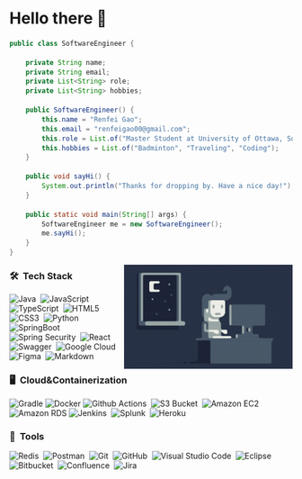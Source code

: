 # Hello there 👋

```java
public class SoftwareEngineer {
    
    private String name;
    private String email;
    private List<String> role;
    private List<String> hobbies;

    public SoftwareEngineer() {
        this.name = "Renfei Gao";
        this.email = "renfeigao00@gmail.com";
        this.role = List.of("Master Student at University of Ottawa, Software Developer Intern at Entrust");
        this.hobbies = List.of("Badminton", "Traveling", "Coding");
    }

    public void sayHi() {
        System.out.println("Thanks for dropping by. Have a nice day!");
    }

    public static void main(String[] args) {
        SoftwareEngineer me = new SoftwareEngineer();
        me.sayHi();
    }
}
```


<img alt="Night Coding" src="https://raw.githubusercontent.com/AVS1508/AVS1508/master/assets/Night-Coding.gif" align="right"/>

### 🛠 &nbsp;Tech Stack

![Java](https://img.shields.io/badge/java-%23ED8B00.svg?style=for-the-badge&logo=java&logoColor=white)&nbsp;
![JavaScript](https://img.shields.io/badge/javascript-%23323330.svg?style=for-the-badge&logo=javascript&logoColor=%23F7DF1E)&nbsp;
![TypeScript](https://img.shields.io/badge/TYPESCRIPT-%233178C6?style=for-the-badge&logo=typescript&logoColor=white)&nbsp;
![HTML5](https://img.shields.io/badge/html5-%23E34F26.svg?style=for-the-badge&logo=html5&logoColor=white)&nbsp;
![CSS3](https://img.shields.io/badge/css3-%231572B6.svg?style=for-the-badge&logo=css3&logoColor=white)&nbsp;
![Python](https://img.shields.io/badge/python-3670A0?style=for-the-badge&logo=python&logoColor=ffdd54)&nbsp;
![SpringBoot](https://img.shields.io/badge/SPRINGBOOT-%236DB33F?style=for-the-badge&logo=springboot&logoColor=white)&nbsp;
![Spring Security](https://img.shields.io/badge/SPRINGSECURITY-%236DB33F?style=for-the-badge&logo=springsecurity&logoColor=white)&nbsp;
![React](https://img.shields.io/badge/REACT-%2361DAFB?style=for-the-badge&logo=react&logoColor=white)&nbsp;
![Swagger](https://img.shields.io/badge/-Swagger-%23Clojure?style=for-the-badge&logo=swagger&logoColor=white)&nbsp;
![Google Cloud](https://img.shields.io/badge/GoogleCloud-%234285F4.svg?style=for-the-badge&logo=google-cloud&logoColor=white)&nbsp;
![Figma](https://img.shields.io/badge/figma-%23F24E1E.svg?style=for-the-badge&logo=figma&logoColor=white)&nbsp;
![Markdown](https://img.shields.io/badge/markdown-%23000000.svg?style=for-the-badge&logo=markdown&logoColor=white)&nbsp;

### 🖥️ &nbsp;Cloud&Containerization

![Gradle](https://img.shields.io/badge/GRADLE-%2302303A?style=for-the-badge&logo=gradle&logoColor=white)
![Docker](https://img.shields.io/badge/DOCKER-%232496ED?style=for-the-badge&logo=docker&logoColor=white)
![Github Actions](https://img.shields.io/badge/GITHUB%20ACTIONS-%232088FF?style=for-the-badge&logo=githubactions&logoColor=white)&nbsp;
![S3 Bucket](https://img.shields.io/badge/AMAZON%20S3-%23569A31?style=for-the-badge&logo=amazons3&logoColor=white)&nbsp;
![Amazon EC2](https://img.shields.io/badge/AMAZON%20EC2-%23FF9900?style=for-the-badge&logo=amazonec2&logoColor=white)&nbsp;
![Amazon RDS](https://img.shields.io/badge/AMAZON%20RDS-%23527FFF?style=for-the-badge&logo=amazonrds&logoColor=white)
![Jenkins](https://img.shields.io/badge/JENKINS-%23D24939?style=for-the-badge&logo=jenkins&logoColor=white)&nbsp;
![Splunk](https://img.shields.io/badge/splunk-%23000000.svg?style=for-the-badge&logo=splunk&logoColor=white)&nbsp;
![Heroku](https://img.shields.io/badge/HEROKU-%23430098?style=for-the-badge&logo=heroku&logoColor=white)&nbsp;

### 🧰 &nbsp;Tools 

![Redis](https://img.shields.io/badge/redis-%23DD0031.svg?style=for-the-badge&logo=redis&logoColor=white)&nbsp;
![Postman](https://img.shields.io/badge/Postman-FF6C37?style=for-the-badge&logo=postman&logoColor=white)&nbsp;
![Git](https://img.shields.io/badge/git-%23F05033.svg?style=for-the-badge&logo=git&logoColor=white)&nbsp;
![GitHub](https://img.shields.io/badge/github-%23121011.svg?style=for-the-badge&logo=github&logoColor=white)&nbsp;
![Visual Studio Code](https://img.shields.io/badge/Visual%20Studio%20Code-0078d7.svg?style=for-the-badge&logo=visual-studio-code&logoColor=white)&nbsp;
![Eclipse](https://img.shields.io/badge/Eclipse-FE7A16.svg?style=for-the-badge&logo=Eclipse&logoColor=white)&nbsp;
![Bitbucket](https://img.shields.io/badge/bitbucket-%230047B3.svg?style=for-the-badge&logo=bitbucket&logoColor=white)&nbsp;
![Confluence](https://img.shields.io/badge/confluence-%23172BF4.svg?style=for-the-badge&logo=confluence&logoColor=white)&nbsp;
![Jira](https://img.shields.io/badge/jira-%230A0FFF.svg?style=for-the-badge&logo=jira&logoColor=white)&nbsp;

